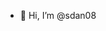 - 👋 Hi, I’m @sdan08


<!---
sdan08/sdan08 is a ✨ special ✨ repository because its `README.md` (this file) appears on your GitHub profile.
You can click the Preview link to take a look at your changes.
--->
